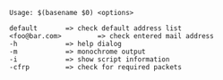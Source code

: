 
      Usage: $(basename $0) <options> 

      default		=> check default address list 
      <foo@bar.com>         => check entered mail address 
      -h			=> help dialog
      -m			=> monochrome output
      -i			=> show script information
      -cfrp			=> check for required packets

